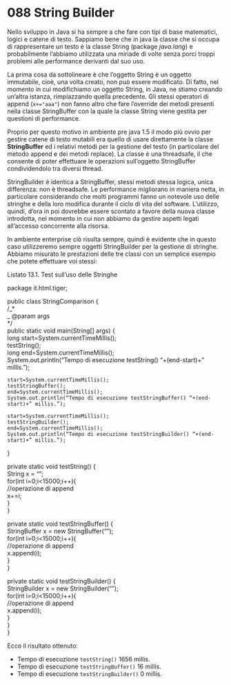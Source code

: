 # 088 String Builder

Nello sviluppo in Java si ha sempre a che fare con tipi di base matematici, logici e catene di testo. Sappiamo bene che in java la classe che si occupa di rappresentare un testo è la classe String \(package _java.lang_\) e probabilmente l’abbiamo utilizzata una miriade di volte senza porci troppi problemi alle performance derivanti dal suo uso.

La prima cosa da sottolineare è che l’oggetto String è un oggetto immutabile, cioè, una volta creato, non può essere modificato. Di fatto, nel momento in cui modifichiamo un oggetto String, in Java, ne stiamo creando un’altra istanza, rimpiazzando quella precedente. Gli stessi operatori di append \(`x+="aaa"`\) non fanno altro che fare l’override dei metodi presenti nella classe StringBuffer con la quale la classe String viene gestita per questioni di performance.

Proprio per questo motivo in ambiente pre java 1.5 il modo più ovvio per gestire catene di testo mutabili era quello di usare direttamente la classe **StringBuffer** ed i relativi metodi per la gestione del testo \(in particolare del metodo append e dei metodi replace\). La classe è una threadsafe, il che consente di poter effettuare le operazioni sull’oggetto StringBuffer condividendolo tra diversi thread.

StringBuilder è identica a StringBuffer, stessi metodi stessa logica, unica differenza: non è threadsafe. Le performance migliorano in maniera netta, in particolare considerando che molti programmi fanno un notevole uso delle stringhe e della loro modifica durante il ciclo di vita del software. L’utilizzo, quindi, d’ora in poi dovrebbe essere scontato a favore della nuova classe introdotta, nel momento in cui non abbiamo da gestire aspetti legati all’accesso concorrente alla risorsa.

In ambiente enterprise ciò risulta sempre, quindi è evidente che in questo caso utilizzeremo sempre oggetti StringBuilder per la gestione di stringhe. Abbiamo misurato le prestazioni delle tre classi con un semplice esempio che potete effettuare voi stessi:

Listato 13.1. Test sull’uso delle Stringhe

package it.html.tiger;

public class StringComparison {  
/_\*  
\_ @param args  
\*/  
public static void main\(String\[\] args\) {  
long start=System.currentTimeMillis\(\);  
testString\(\);  
long end=System.currentTimeMillis\(\);  
System.out.println\(“Tempo di esecuzione testString\(\) “+\(end-start\)+” millis.”\);

```text
start=System.currentTimeMillis();  
testStringBuffer();  
end=System.currentTimeMillis();  
System.out.println(“Tempo di esecuzione testStringBuffer() “+(end-start)+” millis.”);  

start=System.currentTimeMillis();  
testStringBuilder();  
end=System.currentTimeMillis();  
System.out.println(“Tempo di esecuzione testStringBuilder() “+(end-start)+” millis.”);  
```

}

private static void testString\(\) {  
String x = “”;  
for\(int i=0;i&lt;15000;i++\){  
//operazione di append  
x+=i;  
}  
}

private static void testStringBuffer\(\) {  
StringBuffer x = new StringBuffer\(“”\);  
for\(int i=0;i&lt;15000;i++\){  
//operazione di append  
x.append\(i\);  
}  
}

private static void testStringBuilder\(\) {  
StringBuilder x = new StringBuilder\(“”\);  
for\(int i=0;i&lt;15000;i++\){  
//operazione di append  
x.append\(i\);  
}  
}  
}

Ecco il risultato ottenuto:

* Tempo di esecuzione `testString()` 1656 millis.
* Tempo di esecuzione `testStringBuffer()` 16 millis.
* Tempo di esecuzione `testStringBuilder()` 0 millis.

